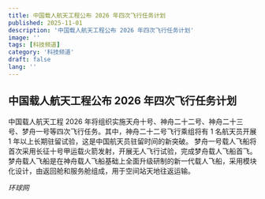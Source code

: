 ```yaml
---
title: 中国载人航天工程公布 2026 年四次飞行任务计划
published: 2025-11-01
description: '中国载人航天工程公布 2026 年四次飞行任务计划'
image: ''
tags: [科技频道]
category: '科技频道'
draft: false
lang: ''
---
```


## 中国载人航天工程公布 2026 年四次飞行任务计划

中国载人航天工程 2026 年将组织实施天舟十号、神舟二十二号、神舟二十三号、梦舟一号等四次飞行任务。其中，神舟二十二号飞行乘组将有 1 名航天员开展 1 年以上长期驻留试验，这是中国航天员驻留时间的新突破。
梦舟一号载人飞船将首次采用长征十号甲运载火箭发射，开展无人飞行试验，完成梦舟载人飞船首飞。梦舟载人飞船是在神舟载人飞船基础上全面升级研制的新一代载人飞船，采用模块化设计，由返回舱和服务舱组成，用于空间站天地往返运输。

*环球网*
